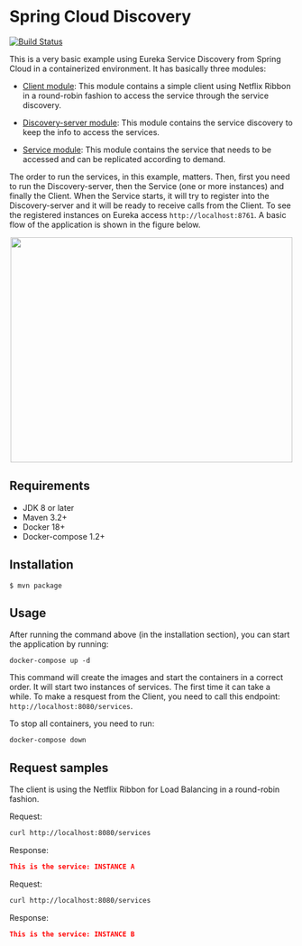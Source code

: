 # Spring Cloud Discovery 

[![Build Status](https://travis-ci.org/geraldoms/spring-cloud-discovery.svg?branch=master)](https://travis-ci.org/geraldoms/spring-cloud-discovery)

This is a very basic example using Eureka Service Discovery from Spring Cloud in a containerized environment.
It has basically three modules:

* [Client module](https://github.com/geraldoms/spring-cloud-discovery/tree/master/client): 
 This module contains a simple client using Netflix Ribbon in a round-robin fashion to access the service through the service discovery.
 
* [Discovery-server module](https://github.com/geraldoms/spring-cloud-discovery/tree/master/discovery-server):
This module contains the service discovery to keep the info to access the services.

* [Service module](https://github.com/geraldoms/spring-cloud-discovery/tree/master/service): 
This module contains the service that needs to be accessed and can be replicated according to demand.

The order to run the services, in this example, matters. Then, first you need to run the Discovery-server, 
then the Service (one or more instances) and finally the Client. When the Service starts, it will try to 
register into the Discovery-server and it will be ready to receive calls from the Client. 
To see the registered instances on Eureka access `http://localhost:8761`. A basic flow of the application is shown in the figure below.

<p align="center">
  <img width="500" height="400" src="https://user-images.githubusercontent.com/13106549/43099809-5023010e-8e91-11e8-935c-4a9962f6a39e.png">
</p>

## Requirements
* JDK 8 or later
* Maven 3.2+
* Docker 18+
* Docker-compose 1.2+

## Installation 
`$ mvn package`

## Usage 

After running the command above (in the installation section), you can start the application by running:   
 
`docker-compose up -d`

This command will create the images and start the containers in a correct order. It will start two instances of services.
The first time it can take a while. To make a resquest from the Client, you need to call this endpoint: `http://localhost:8080/services`.
 
To stop all containers, you need to run: 

`docker-compose down`

## Request samples

The client is using the Netflix Ribbon for Load Balancing in a round-robin fashion. 

Request:
```bash
curl http://localhost:8080/services
```
Response:
```json
This is the service: INSTANCE A
```

Request:
```bash
curl http://localhost:8080/services
```
Response:
```json
This is the service: INSTANCE B
```
